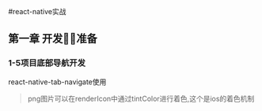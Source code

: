 #react-native实战
## 第一章 开发准备
### 1-5项目底部导航开发
react-native-tab-navigate使用
> png图片可以在renderIcon中通过tintColor进行着色,这个是ios的着色机制

